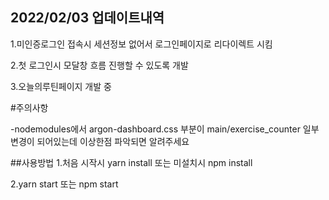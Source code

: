 
## 2022/02/03 업데이트내역
1.미인증로그인 접속시 세션정보 없어서 로그인페이지로 리다이렉트 시킴

2.첫 로그인시 모달창 흐름 진행할 수 있도록 개발

3.오늘의루틴페이지 개발 중

#주의사항

-nodemodules에서 argon-dashboard.css 부분이 main/exercise_counter 일부 변경이 되어있는데 이상한점 파악되면 알려주세요


##사용방법
1.처음 시작시 yarn install 또는 미설치시 npm install

2.yarn start 또는 npm start
